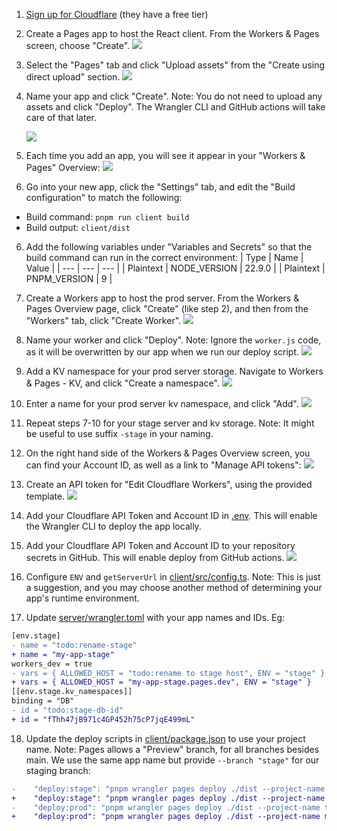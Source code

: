 1. [Sign up for Cloudflare](https://www.cloudflare.com/) (they have a free tier)

2. Create a Pages app to host the React client. From the Workers & Pages screen, choose "Create".
   ![](./img/1%20-%20create%20pages.jpg)

3. Select the "Pages" tab and click "Upload assets" from the "Create using direct upload" section.
   ![](./img/2%20-%20direct%20upload.jpg)

4. Name your app and click "Create". Note: You do not need to upload any assets and click "Deploy". The Wrangler CLI and GitHub actions will take care of that later.

   ![](./img/3a%20-%20name%20project.jpg)

5. Each time you add an app, you will see it appear in your "Workers & Pages" Overview:
   ![](./img/4%20-%20dashboard.jpg)

6. Go into your new app, click the "Settings" tab, and edit the "Build configuration" to match the following:

- Build command: `pnpm run client build`
- Build output: `client/dist`

6. Add the following variables under "Variables and Secrets" so that the build command can run in the correct environment:
   | Type | Name | Value |
   | --- | --- | --- |
   | Plaintext | NODE_VERSION | 22.9.0 |
   | Plaintext | PNPM_VERSION | 9 |

7. Create a Workers app to host the prod server. From the Workers & Pages Overview page, click "Create" (like step 2), and then from the "Workers" tab, click "Create Worker".
   ![](./img/7%20-%20create%20worker.jpg)

8. Name your worker and click "Deploy". Note: Ignore the `worker.js` code, as it will be overwritten by our app when we run our deploy script.
   ![](./img/8%20-%20name%20worker%20and%20deploy.jpg)

9. Add a KV namespace for your prod server storage. Navigate to Workers & Pages - KV, and click "Create a namespace".
   ![](./img/9%20-%20create%20namespace.jpg)

10. Enter a name for your prod server kv namespace, and click "Add".
    ![](./img/10%20-%20add%20namespace.jpg)

11. Repeat steps 7-10 for your stage server and kv storage. Note: It might be useful to use suffix `-stage` in your naming.

12. On the right hand side of the Workers & Pages Overview screen, you can find your Account ID, as well as a link to "Manage API tokens":
    ![](./img/11%20-%20account%20id.jpg)

13. Create an API token for "Edit Cloudflare Workers", using the provided template.
    ![](./img/12%20-%20edit%20workers%20token.jpg)

14. Add your Cloudflare API Token and Account ID in [.env](../.env). This will enable the Wrangler CLI to deploy the app locally.

15. Add your Cloudflare API Token and Account ID to your repository secrets in GitHub. This will enable deploy from GitHub actions.
    ![](./img/13%20-%20gh%20vars.jpg)

16. Configure `ENV` and `getServerUrl` in [client/src/config.ts](../client/src/config.ts). Note: This is just a suggestion, and you may choose another method of determining your app's runtime environment.

17. Update [server/wrangler.toml](../server/wrangler.toml) with your app names and IDs. Eg:

```diff
[env.stage]
- name = "todo:rename-stage"
+ name = "my-app-stage"
workers_dev = true
- vars = { ALLOWED_HOST = "todo:rename to stage host", ENV = "stage" }
+ vars = { ALLOWED_HOST = "my-app-stage.pages.dev", ENV = "stage" }
[[env.stage.kv_namespaces]]
binding = "DB"
- id = "todo:stage-db-id"
+ id = "fThh47jB971c4GP452h75cP7jqE499mL"
```

18. Update the deploy scripts in [client/package.json](../client/package.json) to use your project name. Note: Pages allows a "Preview" branch, for all branches besides main. We use the same app name but provide `--branch "stage"` for our staging branch:

```diff
-    "deploy:stage": "pnpm wrangler pages deploy ./dist --project-name todo:rename --branch \"stage\"...,
+    "deploy:stage": "pnpm wrangler pages deploy ./dist --project-name my-app --branch \"stage\"...,
-    "deploy:prod": "pnpm wrangler pages deploy ./dist --project-name todo:rename",
+    "deploy:prod": "pnpm wrangler pages deploy ./dist --project-name my-app",
```
